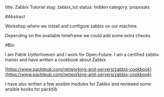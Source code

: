 title: Zabbix Tutorial
slug: zabbix_tut
status: hidden
category: proposals

#Abstract

Workshop where we install and configure zabbix on our machine.

Depending on the available timeframe we could add some extra checks.


#Bio

I am Patrik Uytterhoeven and I work for Open-Future. I am a certified zabbix
trainer and have written a cookbook about Zabbix

[https://www.packtpub.com/networking-and-servers/zabbix-cookbook](https://www.packtpub.com/networking-and-servers/zabbix-cookbook)

I have also written a few ansible modules for Zabbix and reviewed some ansible
books for packtlib

